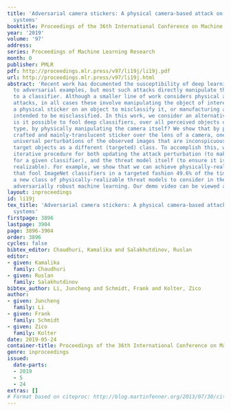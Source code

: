 ```yaml
---
title: 'Adversarial camera stickers: A physical camera-based attack on deep learning
  systems'
booktitle: Proceedings of the 36th International Conference on Machine Learning
year: '2019'
volume: '97'
address: 
series: Proceedings of Machine Learning Research
month: 0
publisher: PMLR
pdf: http://proceedings.mlr.press/v97/li19j/li19j.pdf
url: http://proceedings.mlr.press/v97/li19j.html
abstract: 'Recent work has documented the susceptibility of deep learning systems
  to adversarial examples, but most such attacks directly manipulate the digital input
  to a classifier. Although a smaller line of work considers physical adversarial
  attacks, in all cases these involve manipulating the object of interest, e.g., putting
  a physical sticker on an object to misclassify it, or manufacturing an object specifically
  intended to be misclassified. In this work, we consider an alternative question:
  is it possible to fool deep classifiers, over all perceived objects of a certain
  type, by physically manipulating the camera itself? We show that by placing a carefully
  crafted and mainly-translucent sticker over the lens of a camera, one can create
  universal perturbations of the observed images that are inconspicuous, yet misclassify
  target objects as a different (targeted) class. To accomplish this, we propose an
  iterative procedure for both updating the attack perturbation (to make it adversarial
  for a given classifier), and the threat model itself (to ensure it is physically
  realizable). For example, we show that we can achieve physically-realizable attacks
  that fool ImageNet classifiers in a targeted fashion 49.6% of the time. This presents
  a new class of physically-realizable threat models to consider in the context of
  adversarially robust machine learning. Our demo video can be viewed at: https://youtu.be/wUVmL33Fx54'
layout: inproceedings
id: li19j
tex_title: 'Adversarial camera stickers: A physical camera-based attack on deep learning
  systems'
firstpage: 3896
lastpage: 3904
page: 3896-3904
order: 3896
cycles: false
bibtex_editor: Chaudhuri, Kamalika and Salakhutdinov, Ruslan
editor:
- given: Kamalika
  family: Chaudhuri
- given: Ruslan
  family: Salakhutdinov
bibtex_author: Li, Juncheng and Schmidt, Frank and Kolter, Zico
author:
- given: Juncheng
  family: Li
- given: Frank
  family: Schmidt
- given: Zico
  family: Kolter
date: 2019-05-24
container-title: Proceedings of the 36th International Conference on Machine Learning
genre: inproceedings
issued:
  date-parts:
  - 2019
  - 5
  - 24
extras: []
# Format based on citeproc: http://blog.martinfenner.org/2013/07/30/citeproc-yaml-for-bibliographies/
---
```

